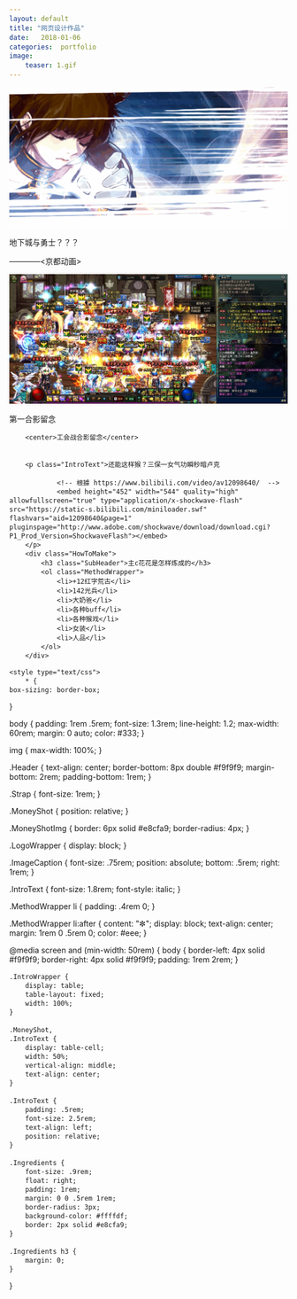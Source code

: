 ```yaml
---
layout: default 
title: "网页设计作品"
date:   2018-01-06
categories:  portfolio
image:
    teaser: 1.gif
---
```



<body>
		<div class="Header">
			<a href="/" class="LogoWrapper"><img src="images/1.gif" alt="Scone O'Clock logo" /></a>
			<p class="Strap">地下城与勇士？？？</p>
		</div>
		<div class="IntroWrapper">
			<p class="IntroText">————<京都动画></p>
			<div class="MoneyShot">
				<img class="MoneyShotImg" src="images/2.jpg" alt="Incredible scones" />
				<p class="ImageCaption">第一合影留念</p>
			</div>
		</div>
		
		<center>工会战合影留念</center>
		
		
		<p class="IntroText">还能这样猴？三保一女气功瞬秒暗卢克

				<!-- 根據 https://www.bilibili.com/video/av12098640/  -->
				<embed height="452" width="544" quality="high" allowfullscreen="true" type="application/x-shockwave-flash" src="https://static-s.bilibili.com/miniloader.swf" flashvars="aid=12098640&page=1" pluginspage="http://www.adobe.com/shockwave/download/download.cgi?P1_Prod_Version=ShockwaveFlash"></embed>
		</p>
		<div class="HowToMake">
			<h3 class="SubHeader">主c花花是怎样炼成的</h3>
			<ol class="MethodWrapper">
				<li>+12红字荒古</li>
				<li>142光兵</li>
				<li>大奶爸</li>
				<li>各种buff</li>
				<li>各种猴戏</li>
				<li>女装</li>
				<li>人品</li>
			</ol>
		</div>
</body>
		
	<style type="text/css">
		* {
	box-sizing: border-box;
}

body {
	padding: 1rem .5rem;
	font-size: 1.3rem;
	line-height: 1.2;
	max-width: 60rem;
	margin: 0 auto;
	color: #333;
}

img {
	max-width: 100%;
}

.Header {
	text-align: center;
	border-bottom: 8px double #f9f9f9;
	margin-bottom: 2rem;
	padding-bottom: 1rem;
}

.Strap {
	font-size: 1rem;
}


.MoneyShot {
	position: relative;
}

.MoneyShotImg {
	border: 6px solid #e8cfa9;
	border-radius: 4px;
}

.LogoWrapper {
	display: block;
}

.ImageCaption {
	font-size: .75rem;
	position: absolute;
	bottom: .5rem;
	right: 1rem;
}

.IntroText {
	font-size: 1.8rem;
	font-style: italic;
}

.MethodWrapper li {
	padding: .4rem 0;
}

.MethodWrapper li:after {
	content: "✼";
	display: block;
	text-align: center;
	margin: 1rem 0 .5rem 0;
	color: #eee;
}

@media screen and (min-width: 50rem) {
	body {
		border-left: 4px solid #f9f9f9;
		border-right: 4px solid #f9f9f9;
		padding: 1rem 2rem;
	}

	.IntroWrapper {
		display: table;
		table-layout: fixed;
		width: 100%;
	}

	.MoneyShot,
	.IntroText {
		display: table-cell;
		width: 50%;
		vertical-align: middle;
		text-align: center;
	}

	.IntroText {
		padding: .5rem;
		font-size: 2.5rem;
		text-align: left;
		position: relative;
	}

	.Ingredients {
		font-size: .9rem;
		float: right;
		padding: 1rem;
		margin: 0 0 .5rem 1rem;
		border-radius: 3px;
		background-color: #ffffdf;
		border: 2px solid #e8cfa9;
	}

	.Ingredients h3 {
		margin: 0;
	}
}

</body>
